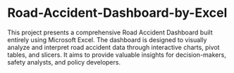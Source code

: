 # Road-Accident-Dashboard-by-Excel
This project presents a comprehensive Road Accident Dashboard built entirely using Microsoft Excel. The dashboard is designed to visually analyze and interpret road accident data through interactive charts, pivot tables, and slicers. It aims to provide valuable insights for decision-makers, safety analysts, and policy developers.
